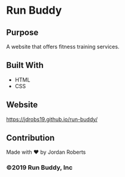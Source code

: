 # Run Buddy

## Purpose
A website that offers fitness training services.

## Built With
* HTML
* CSS

## Website
https://jdrobs19.github.io/run-buddy/

## Contribution
Made with ❤️ by Jordan Roberts

### ©️2019 Run Buddy, Inc
